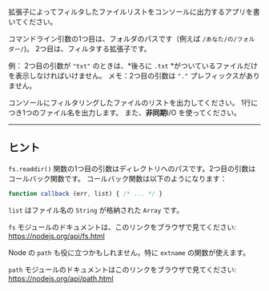 拡張子によってフィルタしたファイルリストをコンソールに出力するアプリを書いてください。

コマンドライン引数の1つ目は、フォルダのパスです（例えば `/あなた/の/フォルダー/`)。 2つ目は、フィルタする拡張子です。

例： 2つ目の引数が `"txt"` のときは、*後ろに `.txt` *がついているファイルだけを表示しなければいけません。
メモ：2つ目の引数は `"."` プレフィックスがありません。

コンソールにフィルタリングしたファイルのリストを出力してください。
1行につき1つのファイル名を出力します。 また、**非同期**I/O を使ってください。

----------------------------------------------------------------------
## ヒント

`fs.readdir()` 関数の1つ目の引数はディレクトリへのパスです。2つ目の引数はコールバック関数です。
コールバック関数は以下のようになります：

```js
function callback (err, list) { /* ... */ }
```

`list` はファイル名の `String` が格納された `Array` です。

`fs` モジュールのドキュメントは、このリンクをブラウザで見てください:
  https://nodejs.org/api/fs.html

Node の `path` も役に立つかもしれません。特に `extname` の関数が使えます。

`path` モジュールのドキュメントはこのリンクをブラウザで見てください:
  https://nodejs.org/api/path.html
